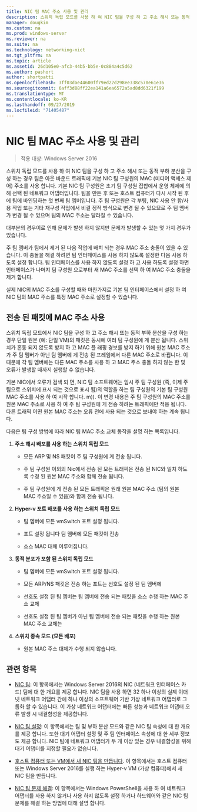 ```yaml
---
title: NIC 팀 MAC 주소 사용 및 관리
description: 스위치 독립 모드를 사용 하 여 NIC 팀을 구성 하 고 주소 해시 또는 동적 부하 분산을 구성 하는 경우 팀은 아웃 바운드 트래픽에 기본 NIC 팀 구성원의 MAC (미디어 액세스 제어) 주소를 사용 합니다. 기본 NIC 팀 구성원은 초기 팀 구성원 집합에서 운영 체제에 의해 선택 된 네트워크 어댑터입니다.
manager: dougkim
ms.custom: na
ms.prod: windows-server
ms.reviewer: na
ms.suite: na
ms.technology: networking-nict
ms.tgt_pltfrm: na
ms.topic: article
ms.assetid: 26d105e0-afc3-44b5-bb5e-0c884a4c5d62
ms.author: pashort
author: shortpatti
ms.openlocfilehash: 3ff03dae44600ff79ed22d298ee338c570e61e36
ms.sourcegitcommit: 6aff3d88ff22ea141a6ea6572a5ad8dd6321f199
ms.translationtype: MT
ms.contentlocale: ko-KR
ms.lasthandoff: 09/27/2019
ms.locfileid: "71405487"
---
```

# <a name="nic-teaming-mac-address-use-and-management"></a>NIC 팀 MAC 주소 사용 및 관리

>적용 대상: Windows Server 2016

스위치 독립 모드를 사용 하 여 NIC 팀을 구성 하 고 주소 해시 또는 동적 부하 분산을 구성 하는 경우 팀은 아웃 바운드 트래픽에 기본 NIC 팀 구성원의 MAC (미디어 액세스 제어) 주소를 사용 합니다. 기본 NIC 팀 구성원은 초기 팀 구성원 집합에서 운영 체제에 의해 선택 된 네트워크 어댑터입니다.  팀을 만든 후 또는 호스트 컴퓨터가 다시 시작 된 후에 팀에 바인딩하는 첫 번째 팀 멤버입니다. 주 팀 구성원은 각 부팅, NIC 사용 안 함/사용 작업 또는 기타 재구성 작업에서 비결 정적 방식으로 변경 될 수 있으므로 주 팀 멤버가 변경 될 수 있으며 팀의 MAC 주소는 달라질 수 있습니다.  
  
대부분의 경우이로 인해 문제가 발생 하지 않지만 문제가 발생할 수 있는 몇 가지 경우가 있습니다.  
  
주 팀 멤버가 팀에서 제거 된 다음 작업에 배치 되는 경우 MAC 주소 충돌이 있을 수 있습니다. 이 충돌을 해결 하려면 팀 인터페이스를 사용 하지 않도록 설정한 다음 사용 하도록 설정 합니다. 팀 인터페이스를 사용 하지 않도록 설정 하 고 사용 하도록 설정 하면 인터페이스가 나머지 팀 구성원 으로부터 새 MAC 주소를 선택 하 여 MAC 주소 충돌을 제거 합니다.  
  
실제 NIC의 MAC 주소를 구성할 때와 마찬가지로 기본 팀 인터페이스에서 설정 하 여 NIC 팀의 MAC 주소를 특정 MAC 주소로 설정할 수 있습니다.  
  
## <a name="mac-address-use-on-transmitted-packets"></a>전송 된 패킷에 MAC 주소 사용  
스위치 독립 모드에서 NIC 팀을 구성 하 고 주소 해시 또는 동적 부하 분산을 구성 하는 경우 단일 원본 (예: 단일 VM)의 패킷은 동시에 여러 팀 구성원에 게 분산 됩니다. 스위치가 혼동 되지 않도록 방지 하 고 MAC 플 래핑 경보를 방지 하기 위해 원본 MAC 주소가 주 팀 멤버가 아닌 팀 멤버에 게 전송 된 프레임에서 다른 MAC 주소로 바뀝니다. 이 때문에 각 팀 멤버에는 다른 MAC 주소를 사용 하 고 MAC 주소 충돌 하지 않는 한 및 오류가 발생할 때까지 실행할 수 없습니다.  
  
기본 NIC에서 오류가 검색 되 면, NIC 팀 소프트웨어는 임시 주 팀 구성원 (즉, 이제 주 팀으로 스위치에 표시 되는 것으로 표시 됨)의 역할을 하는 팀 구성원의 기본 팀 구성원 MAC 주소를 사용 하 여 시작 합니다. m)).  이 변경 내용은 주 팀 구성원의 MAC 주소를 원본 MAC 주소로 사용 하 여 주 팀 구성원에 게 전송 하려는 트래픽에만 적용 됩니다. 다른 트래픽 어떤 원본 MAC 주소는 오류 전에 사용 되는 것으로 보내야 하는 계속 됩니다.  
  
다음은 팀 구성 방법에 따라 NIC 팀 MAC 주소 교체 동작을 설명 하는 목록입니다.  
  
1.  **주소 해시 배포를 사용 하는 스위치 독립 모드**  
  
    -   모든 ARP 및 NS 패킷이 주 팀 구성원에 게 전송 됩니다.  
  
    -   주 팀 구성원 이외의 Nic에서 전송 된 모든 트래픽은 전송 된 NIC와 일치 하도록 수정 된 원본 MAC 주소와 함께 전송 됩니다.  
  
    -   주 팀 구성원에 게 전송 된 모든 트래픽은 원래 원본 MAC 주소 (팀의 원본 MAC 주소일 수 있음)와 함께 전송 됩니다.  
  
2.  **Hyper-v 포트 배포를 사용 하는 스위치 독립 모드**  
  
    -   팀 멤버에 모든 vmSwitch 포트 설정 됩니다.  
  
    -   포트 설정 됩니다 팀 멤버에 모든 패킷이 전송  
  
    -   소스 MAC 대체 이루어집니다.  
  
3.  **동적 분포가 포함 된 스위치 독립 모드**  
  
    -   팀 멤버에 모든 vmSwitch 포트 설정 됩니다.  
  
    -   모든 ARP/NS 패킷은 전송 하는 포트는 선호도 설정 된 팀 멤버에  
  
    -   선호도 설정 된 팀 멤버는 팀 멤버에 전송 되는 패킷을 소스 수행 하는 MAC 주소 교체  
  
    -   선호도 설정 된 팀 멤버가 아닌 팀 멤버에 전송 되는 패킷을 수행 하는 원본 MAC 주소 교체는  
  
4.  **스위치 종속 모드 (모든 배포)**  
  
    -   원본 MAC 주소 대체가 수행 되지 않습니다.  
  
## <a name="related-topics"></a>관련 항목
- [NIC 팀](NIC-Teaming.md): 이 항목에서는 Windows Server 2016의 NIC (네트워크 인터페이스 카드) 팀에 대 한 개요를 제공 합니다. NIC 팀을 사용 하면 32 하나 이상의 실제 이더넷 네트워크 어댑터 간에 하나 이상의 소프트웨어 기반 가상 네트워크 어댑터로 그룹화 할 수 있습니다. 이 가상 네트워크 어댑터에는 빠른 성능과 네트워크 어댑터 오류 발생 시 내결함성을 제공합니다.  

- [NIC 팀 설정](nic-teaming-settings.md): 이 항목에서는 팀 및 부하 분산 모드와 같은 NIC 팀 속성에 대 한 개요를 제공 합니다. 또한 대기 어댑터 설정 및 주 팀 인터페이스 속성에 대 한 세부 정보도 제공 합니다. NIC 팀에 네트워크 어댑터가 두 개 이상 있는 경우 내결함성을 위해 대기 어댑터를 지정할 필요가 없습니다.
  
- [호스트 컴퓨터 또는 VM에서 새 NIC 팀을 만듭니다](Create-a-New-NIC-Team-on-a-Host-Computer-or-VM.md). 이 항목에서는 호스트 컴퓨터 또는 Windows Server 2016를 실행 하는 Hyper-v VM (가상 컴퓨터)에서 새 NIC 팀을 만듭니다.

- [NIC 팀 문제 해결](Troubleshooting-NIC-Teaming.md): 이 항목에서는 Windows PowerShell을 사용 하 여 네트워크 어댑터를 사용 하지 않거나 사용 하지 않도록 설정 하거나 하드웨어와 같은 NIC 팀 문제를 해결 하는 방법에 대해 설명 합니다. 
  


